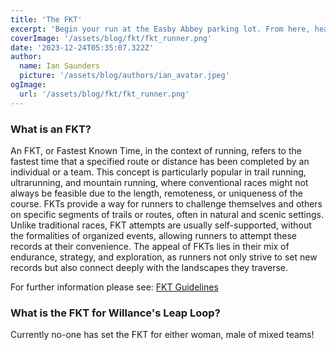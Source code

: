 ```yaml
---
title: 'The FKT'
excerpt: 'Begin your run at the Easby Abbey parking lot. From here, head south towards the River Swale, enjoying the serene surroundings.'
coverImage: '/assets/blog/fkt/fkt_runner.png'
date: '2023-12-24T05:35:07.322Z'
author:
  name: Ian Saunders
  picture: '/assets/blog/authors/ian_avatar.jpeg'
ogImage:
  url: '/assets/blog/fkt/fkt_runner.png'
---
```

### **What is an FKT?**


An FKT, or Fastest Known Time, in the context of running, refers to the fastest time that a specified route or distance has been completed by an individual or a team. This concept is particularly popular in trail running, ultrarunning, and mountain running, where conventional races might not always be feasible due to the length, remoteness, or uniqueness of the course. FKTs provide a way for runners to challenge themselves and others on specific segments of trails or routes, often in natural and scenic settings. Unlike traditional races, FKT attempts are usually self-supported, without the formalities of organized events, allowing runners to attempt these records at their convenience. The appeal of FKTs lies in their mix of endurance, strategy, and exploration, as runners not only strive to set new records but also connect deeply with the landscapes they traverse.

For further information please see: [FKT Guidelines](https://fastestknowntime.com/guidelines)

### **What is the FKT for Willance's Leap Loop?**

Currently no-one has set the FKT for either woman, male of mixed teams!